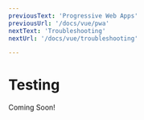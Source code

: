 ```yaml
---
previousText: 'Progressive Web Apps'
previousUrl: '/docs/vue/pwa'
nextText: 'Troubleshooting'
nextUrl: '/docs/vue/troubleshooting'

---
```


# Testing

Coming Soon!